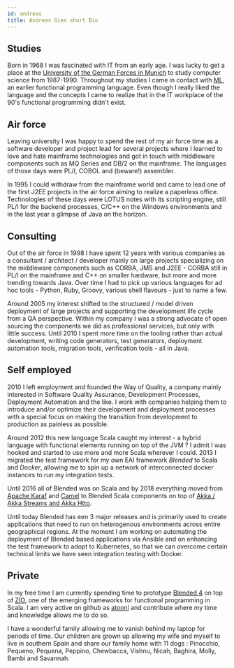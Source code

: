 ```yaml
---
id: andreas
title: Andreas Gies short Bio
---
```


## Studies

Born in 1968 I was fascinated with IT from an early age. I was lucky to get a place at the [University of the German Forces in Munich](https://www.unibw.de/) to study computer science from 1987-1990. Throughout my studies I came in contact with [ML](https://en.wikipedia.org/wiki/ML_(programming_language)), an earlier functional programming language. Even though I really liked the language and the concepts I came to realize that in the IT workplace of the 90's functional programming didn't exist.

## Air force
Leaving university I was happy to spend the rest of my air force time as a software developer and project lead for several projects where I learned to love and hate mainframe technologies and got in touch with middleware components such as MQ Series and DB/2 on the mainframe. The languages of those days were PL/I, COBOL and (beware!) assembler.

In 1995 I could withdraw from the mainframe world and came to lead one of the first J2EE projects in the air force aiming to realize a paperless office. Technologies of these days were LOTUS notes with its scripting engine, still PL/I for the backend processes, C/C++ on the Windows environments and in the last year a glimpse of Java on the horizon.

## Consulting

Out of the air force in 1998 I have spent 12 years with various companies as a consultant / architect / developer mainly on large projects specializing on the middleware components such as CORBA, JMS and J2EE - CORBA still in PL/I on the mainframe and C++ on smaller hardware, but more and more trending towards Java. Over time I had to pick up various languages for ad hoc tools - Python, Ruby, Groovy, various shell flavours - just to name a few.

Around 2005 my interest shifted to the structured / model driven deployment of large projects and supporting the development life cycle from a QA perspective. Within my company I was a strong advocate of open sourcing the components we did as professional services, but only with little success. Until 2010 I spent more time on the tooling rather than actual development, writing code generators, test generators, deployment automation tools, migration tools, verification tools - all in Java.

## Self employed

2010 I left employment and founded the Way of Quality, a company mainly interested in Software Quality Assurance, Development Processes, Deployment Automation and the like. I work with companies helping them to introduce and/or optimize their development and deployment processes with a special focus on making the transition from development to production as painless as possible.

Around 2012 this new language Scala caught my interest - a hybrid language with functional elements running on top of the JVM ? I admit I was hooked and started to use more and more Scala wherever I could. 2013 I migrated the test framework for my own EAI framework _Blended_ to Scala and _Docker_, allowing me to spin up a network of interconnected docker instances to run my integration tests.

Until 2016 all of Blended was on Scala and by 2018 everything moved from [Apache Karaf](http://karaf.apache.org/) and [Camel](http://camel.apache.org) to Blended Scala components on top of [Akka / Akka Streams and Akka Http](https://akka.io/docs/).

Until today Blended has een 3 major releases and is primarily used to create applications that need to run on heterogenous environments across entire geographical regions. At the moment I am working on automating the deployment of Blended based applications via Ansible and on enhancing the test framework to adopt to Kubernetes, so that we can overcome certain technical limits we have seen integration testing with Docker.

## Private

In my free time I am currently spending time to prototype  [Blended 4](https://blended-zio.github.io/blended-zio/) on top of [ZIO](https://zio.dev/), one of the emerging frameworks for functional programming in Scala. I am very active on github as [atooni](https://github.com/atooni) and contribute where my time and knowledge allows me to do so.

I have a wonderful family allowing me to vanish behind my laptop for periods of time. Our children are grown up allowing my wife and myself to live in southern Spain and share our family home with 11 dogs : Pinocchio, Pequeno, Pequena, Peppino, Chewbacca, Vishnu, Nicah, Baghira, Molly, Bambi and Savannah.
